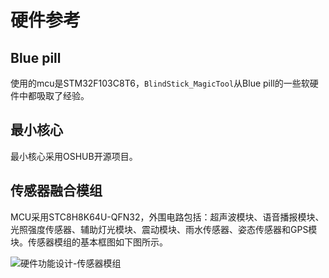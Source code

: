 # 硬件参考

## Blue pill

使用的mcu是STM32F103C8T6，`BlindStick_MagicTool`从Blue pill的一些软硬件中都吸取了经验。

## 最小核心

最小核心采用OSHUB开源项目。



## 传感器融合模组

MCU采用STC8H8K64U-QFN32，外围电路包括：超声波模块、语音播报模块、光照强度传感器、辅助灯光模块、震动模块、雨水传感器、姿态传感器和GPS模块。传感器模组的基本框图如下图所示。

![硬件功能设计-传感器模组](https://img2023.cnblogs.com/blog/1423856/202303/1423856-20230331162522146-326640122.png)
